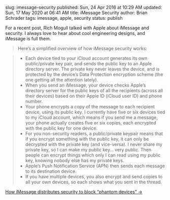 slug: imessage-security
published: Sun, 24 Apr 2016 at 10:29 AM
updated: Sun, 17 May 2020 at 06:41 AM
title: iMessage Security
author: Brian Schrader
tags: imessage, apple, security
status: publish

For a recent post, Rich Mogull talked with Apple about iMessage and security. I
always love to hear about cool engineering designs, and iMessage is
full them. 

> Here’s a simplified overview of how iMessage security works:

> - Each device tied to your iCloud account generates its own public/private key
pair, and sends the public key to an Apple directory server. The private key
never leaves the device, and is protected by the device’s Data Protection
encryption scheme (the one getting all the attention lately).
> - When you send an iMessage, your device checks Apple’s directory server for the public keys of all the recipients (across all their devices) based on their
Apple ID (iCloud user ID) and phone number.
> - Your phone encrypts a copy of the message to each recipient device, using its
public key. I currently have five or six devices tied to my iCloud account,
which means if you send me a message, your phone actually creates five or six
copies, each encrypted with the public key for one device.
> - For you non-security readers, a public/private keypair means that if you
encrypt something with the public key, it can only be decrypted with the
private key (and vice-versa). I never share my private key, so I can make my
public key… very public. Then people can encrypt things which only I can read
using my public key, knowing nobody else has my private keys.
> - Apple’s Push Notification Service (APN) then sends each message to its
destination device.
> - If you have multiple devices, you also encrypt and send copies to all your own devices, so each shows what you sent in the thread.

[How iMessage distributes security to block “phantom devices”
&#8594;](https://securosis.com/blog/how-imessage-distributes-security-to-block-phantom-devices)
